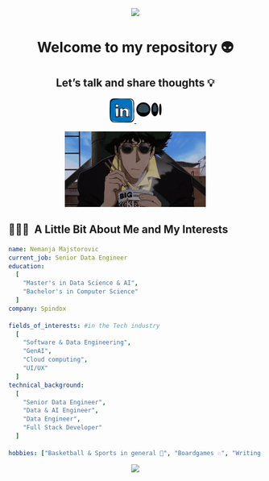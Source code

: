 <p align="center">
  <img src="https://capsule-render.vercel.app/api?type=waving&color=_custom_gradient:0:a0c4ff,25:b3d9ff,50:fff5ba,75:ffcba4,100:ffb3a7&text=🐦‍🔥Hello%20World!&height=100&section=header&fontColor=ffffff&strokeColor=000&strokeWidth=2"/>
</p>

<h1 align="center">
  Welcome to my repository 👽
</h1>

<h2 align="center">
  Let’s talk and share thoughts 💡
</h2>

<p align="center">
  <a href="https://it.linkedin.com/in/nemanja-majstorovic-b47302206">
    <img height="50" src="https://github.com/nmswe/nmswe/blob/main/images/linkedin_logo.png"/>
  </a>
  <a href="https://medium.com/@nemanja.majstorovic.swe">
    <img height="50" src="https://github.com/nmswe/nmswe/blob/main/images/medium_logo.png"/>
  </a>
</p>

<p align="center">
  <a>
    <img height="150" src="https://github.com/nmswe/nmswe/blob/main/images/cowboy-bebop.gif"/>
  </a>
</p>

<h2> 👨🏻‍💻 &nbsp;A Little Bit About Me and My Interests</h2>

```yaml
name: Nemanja Majstorovic
current_job: Senior Data Engineer
education:
  [
    "Master's in Data Science & AI",
    "Bachelor's in Computer Science"
  ]
company: Spindox

fields_of_interests: #in the Tech industry
  [
    "Software & Data Engineering",
    "GenAI",
    "Cloud computing",
    "UI/UX"
  ]
technical_background:
  [
    "Senior Data Engineer",
    "Data & AI Engineer",
    "Data Engineer",
    "Full Stack Developer"
  ]
  
hobbies: ["Basketball & Sports in general 🏀", "Boardgames ♘", "Writing ✍🏻", "Chilling 🍃"]
```

<p align="center">
  <img src="https://capsule-render.vercel.app/api?type=waving&color=_custom_gradient:0:6495ed,25:87cefa,50:fffacd,75:ffa07a,100:fa8072&height=100&section=footer"/>
</p>


